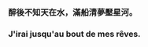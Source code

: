 ### 醉後不知天在水，滿船清夢壓星河。

### J'irai jusqu'au bout de mes rêves.

<br/>

<script src="https://cdn.jsdelivr.net/npm/publicalbum@latest/dist/pa-embed-player.min.js" async></script>
<div class="pa-embed-player" style="width:100%; height:600px; display:none;"
  data-link="https://photos.app.goo.gl/PA7LhMWJfCAvbQhV9"
  data-title="LaGalerie"
  data-description="6 new photos added to shared album"
  data-slideshow-delay="3">
  <img data-src="https://lh3.googleusercontent.com/ggwDMCKc583jk_CIt4LtU5HvkUqM5v2Xt7NzxNA92dAMg5PQpdNjJLX3rJC94vql-xEMDJwpMk8V1BPAOan8A92h4OJd40Irdx38VhMO2LHXRjU6MFUc3ugGt61FApKWtWvfE8LL1u4=w1920-h1080" src="" alt="" />
  <img data-src="https://lh3.googleusercontent.com/PbTAQ4NY0pSFubgFmr-9J-EIO19HrXBst6ogkdFhciAPdCvOvUc3ovYBTrMQOGjxiRqr1zJR64eURTAoT6B-_vZ7wXh57tLFzYLWRNW5Tcbkayx6cts9So9UKiOqoKM51fxlMKdcz90=w1920-h1080" src="" alt="" />
  <img data-src="https://lh3.googleusercontent.com/8wuevUF5XNZWvI3Hu_wHWnlS5_Nmzq2JmslcBP_FLLAvouiVeM0Eo46gy5LCqIkMObh6cKVBcb_p-dRmxWHcsWo3aeSsQGT2tweufPvM6j_ZBCaj8_V-fTQAx2eusqKynHBInDi7MLQ=w1920-h1080" src="" alt="" />
  <img data-src="https://lh3.googleusercontent.com/kgorvjsY_4pI__tW4oZdZhSzrCB30iAb4sbRRKxFPkit2NfuiCOPg-mV_CqDSJGRGc5pbdYwIa8YSFySqxDn5QvMzlAmwsD9Mox4bgxamTiy2iwrikWIiaiMqy0EpEjBhY2sXIJSP28=w1920-h1080" src="" alt="" />
  <img data-src="https://lh3.googleusercontent.com/2Hvve8mCLwsQnSlSzT4KnnLpf10bu_ODAO-iiruXoJh7MSVuSDrqf_tf4xW4DvF8EhtF9KGxLMqhk38D-NNbsm6tphVtwzWuNhTpjczUk6Q4uoctO-CSE71-bHFPbXeVH2v3dMOVisI=w1920-h1080" src="" alt="" />
  <img data-src="https://lh3.googleusercontent.com/fDuAPccvQGbCWW2QHRtigPrccSbyufEIUmZz4IsZqartJ0oe1wfbK_EmY5gJgLtwfnBwLOLxbk2ADElxTfpKuPbR38CnOujGvoQ_CwddhBE0YiPZLU_fs8vc_6yu9Hto6TCje_l97l8=w1920-h1080" src="" alt="" />
</div>
